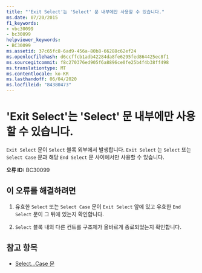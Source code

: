 ```yaml
---
title: "'Exit Select'는 'Select' 문 내부에만 사용할 수 있습니다."
ms.date: 07/20/2015
f1_keywords:
- vbc30099
- bc30099
helpviewer_keywords:
- BC30099
ms.assetid: 37c65fc8-6ad9-456a-80b8-66288c62ef24
ms.openlocfilehash: d6ccffcb1adb42284da8fe6295fed864425ec8f1
ms.sourcegitcommit: f8c270376ed905f6a8896ce0fe25b4f4b38ff498
ms.translationtype: MT
ms.contentlocale: ko-KR
ms.lasthandoff: 06/04/2020
ms.locfileid: "84380473"
---
```

# <a name="exit-select-can-only-appear-inside-a-select-statement"></a>'Exit Select'는 'Select' 문 내부에만 사용할 수 있습니다.
`Exit Select` 문이 `Select` 블록 외부에서 발생합니다. `Exit Select` 는 `Select` 또는 `Select Case` 문과 해당 `End Select` 문 사이에서만 사용할 수 있습니다.  
  
 **오류 ID:** BC30099  
  
## <a name="to-correct-this-error"></a>이 오류를 해결하려면  
  
1. 유효한 `Select` 또는 `Select Case` 문이 `Exit Select` 앞에 있고 유효한 `End Select` 문이 그 뒤에 있는지 확인합니다.  
  
2. `Select` 블록 내의 다른 컨트롤 구조체가 올바르게 종료되었는지 확인합니다.  
  
## <a name="see-also"></a>참고 항목

- [Select...Case 문](../language-reference/statements/select-case-statement.md)
